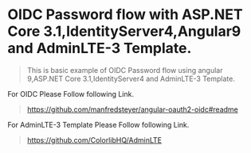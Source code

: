 # OIDC Password flow with ASP.NET Core 3.1,IdentityServer4,Angular9 and AdminLTE-3 Template.

>This is basic example of OIDC Password flow using angular 9,ASP.NET Core 3.1,IdentityServer4 and AdminLTE-3 Template.

For OIDC Please Follow following Link.
>https://github.com/manfredsteyer/angular-oauth2-oidc#readme

For AdminLTE-3 Template Please Follow following Link.
>https://github.com/ColorlibHQ/AdminLTE

